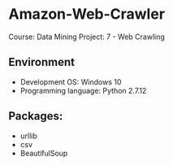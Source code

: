 # Amazon-Web-Crawler
Course: Data Mining
Project: 7 - Web Crawling

## Environment
* Development OS: Windows 10
* Programming language: Python 2.7.12

## Packages:
* urllib
* csv
* BeautifulSoup

